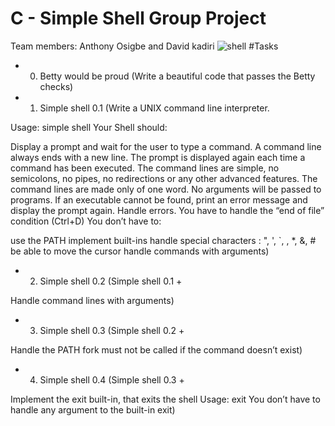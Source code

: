 <h1>C - Simple Shell Group Project</h1>

Team members: Anthony Osigbe and David kadiri
![shell](https://github.com/anthonyosigbe/simple_shell/assets/45193993/95f16450-eae8-44dd-a976-4b9b590b6856)
#Tasks 

* 0. Betty would be proud
(Write a beautiful code that passes the Betty checks)

* 1. Simple shell 0.1
(Write a UNIX command line interpreter.

Usage: simple shell
Your Shell should:

Display a prompt and wait for the user to type a command. A command line always ends with a new line.
The prompt is displayed again each time a command has been executed.
The command lines are simple, no semicolons, no pipes, no redirections or any other advanced features.
The command lines are made only of one word. No arguments will be passed to programs.
If an executable cannot be found, print an error message and display the prompt again.
Handle errors.
You have to handle the “end of file” condition (Ctrl+D)
You don’t have to:

use the PATH
implement built-ins
handle special characters : ", ', `, \, *, &, #
be able to move the cursor
handle commands with arguments)

* 2. Simple shell 0.2
(Simple shell 0.1 +

Handle command lines with arguments)

* 3. Simple shell 0.3 
(Simple shell 0.2 +

Handle the PATH
fork must not be called if the command doesn’t exist)

* 4. Simple shell 0.4 
 (Simple shell 0.3 +

Implement the exit built-in, that exits the shell
Usage: exit
You don’t have to handle any argument to the built-in exit)

